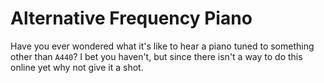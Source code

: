 # Alternative Frequency Piano

Have you ever wondered what it's like to hear a piano tuned to something other than `A440`? I bet you haven't, but since there isn't a way to do this online yet why not give it a shot.
